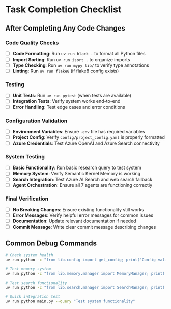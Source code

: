 # Task Completion Checklist

## After Completing Any Code Changes

### Code Quality Checks
- [ ] **Code Formatting**: Run `uv run black .` to format all Python files
- [ ] **Import Sorting**: Run `uv run isort .` to organize imports
- [ ] **Type Checking**: Run `uv run mypy lib/` to verify type annotations
- [ ] **Linting**: Run `uv run flake8` (if flake8 config exists)

### Testing
- [ ] **Unit Tests**: Run `uv run pytest` (when tests are available)
- [ ] **Integration Tests**: Verify system works end-to-end
- [ ] **Error Handling**: Test edge cases and error conditions

### Configuration Validation
- [ ] **Environment Variables**: Ensure `.env` file has required variables
- [ ] **Project Config**: Verify `config/project_config.yaml` is properly formatted
- [ ] **Azure Credentials**: Test Azure OpenAI and Azure Search connectivity

### System Testing
- [ ] **Basic Functionality**: Run basic research query to test system
- [ ] **Memory System**: Verify Semantic Kernel Memory is working
- [ ] **Search Integration**: Test Azure AI Search and web search fallback
- [ ] **Agent Orchestration**: Ensure all 7 agents are functioning correctly

### Final Verification
- [ ] **No Breaking Changes**: Ensure existing functionality still works
- [ ] **Error Messages**: Verify helpful error messages for common issues
- [ ] **Documentation**: Update relevant documentation if needed
- [ ] **Commit Message**: Write clear commit message describing changes

## Common Debug Commands
```bash
# Check system health
uv run python -c "from lib.config import get_config; print('Config valid:', get_config().validate())"

# Test memory system
uv run python -c "from lib.memory.manager import MemoryManager; print('Memory system ready')"

# Test search functionality
uv run python -c "from lib.search.manager import SearchManager; print('Search system ready')"

# Quick integration test
uv run python main.py --query "Test system functionality"
```